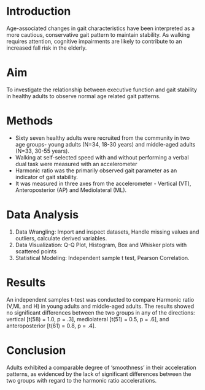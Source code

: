 # Introduction
Age-associated changes in gait characteristics have been interpreted as a more cautious, conservative gait pattern to maintain stability. As walking requires attention, cognitive impairments are likely to contribute to an increased fall risk in the elderly. 

# Aim
To investigate the relationship between executive function and gait stability in healthy adults to observe normal age related gait patterns.

# Methods
- Sixty seven healthy adults were recruited from the community in two age groups-
young adults (N=34, 18-30 years) and middle-aged adults (N=33, 30-55 years). 
- Walking at self-selected speed with and without performing a verbal dual task were measured with an accelerometer
- Harmonic ratio was the primarily observed gait parameter as an indicator of gait stability.
- It was measured in three axes from the accelerometer - Vertical (VT), Anteroposterior (AP) and Mediolateral (ML).

# Data Analysis
1. Data Wrangling: Import and inspect datasets, Handle missing values and outliers, calculate derived variables.
2. Data Visualization: Q-Q Plot, Histogram, Box and Whisker plots with scattered points
3. Statistical Modeling: Independent sample t test, Pearson Correlation.

# Results
An independent samples t-test was conducted to compare Harmonic ratio (V,ML and H) in young adults and middle-aged adults.
The results showed no significant differences between the two groups in any of the directions: vertical [t(58) = 1.0, p = .3], mediolateral [t(51) = 0.5, p = .6], and anteroposterior [t(61) = 0.8, p = .4].

# Conclusion
Adults exhibited a comparable degree of ‘smoothness’ in their acceleration patterns, as evidenced by the lack of significant differences between the two groups with regard to the harmonic ratio accelerations.

